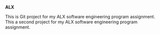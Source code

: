 **ALX**

This is Git project for my ALX software engineering program assignment.
This a second project for my ALX software engineering program assignment.
